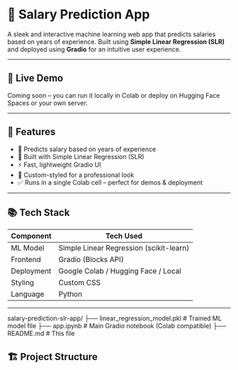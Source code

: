 # 💼 Salary Prediction App

A sleek and interactive machine learning web app that predicts salaries based on years of experience. Built using **Simple Linear Regression (SLR)** and deployed using **Gradio** for an intuitive user experience.

---

## 🚀 Live Demo

Coming soon – you can run it locally in Colab or deploy on Hugging Face Spaces or your own server.

---

## 📌 Features

- 🔢 Predicts salary based on years of experience
- 🧠 Built with Simple Linear Regression (SLR)
- ⚡ Fast, lightweight Gradio UI
- 🎨 Custom-styled for a professional look
- ✅ Runs in a single Colab cell – perfect for demos & deployment

---

## 📚 Tech Stack

| Component        | Tech Used         |
|------------------|------------------|
| ML Model         | Simple Linear Regression (scikit-learn) |
| Frontend         | Gradio (Blocks API) |
| Deployment       | Google Colab / Hugging Face / Local |
| Styling          | Custom CSS        |
| Language         | Python            |

---
salary-prediction-slr-app/
├── linear_regression_model.pkl # Trained ML model file
├── app.ipynb # Main Gradio notebook (Colab compatible)
├── README.md # This file


## 🏗️ Project Structure

